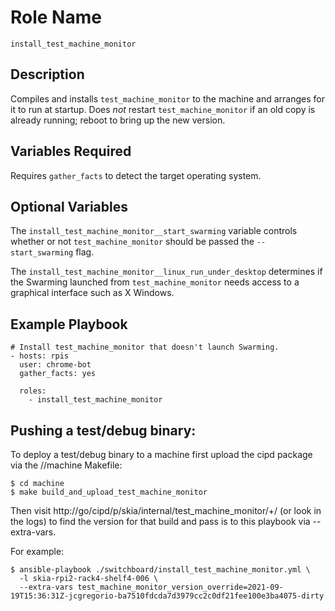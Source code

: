 # Role Name

`install_test_machine_monitor`

## Description

Compiles and installs `test_machine_monitor` to the machine and arranges for it
to run at startup. Does _not_ restart `test_machine_monitor` if an old copy is
already running; reboot to bring up the new version.

## Variables Required

Requires `gather_facts` to detect the target operating system.

## Optional Variables

The `install_test_machine_monitor__start_swarming` variable controls whether or
not `test_machine_monitor` should be passed the `--start_swarming` flag.

The `install_test_machine_monitor__linux_run_under_desktop` determines if the
Swarming launched from `test_machine_monitor` needs access to a graphical
interface such as X Windows.

## Example Playbook

```
# Install test_machine_monitor that doesn't launch Swarming.
- hosts: rpis
  user: chrome-bot
  gather_facts: yes

  roles:
    - install_test_machine_monitor

```

## Pushing a test/debug binary:

To deploy a test/debug binary to a machine first upload the cipd package via the
//machine Makefile:

```
$ cd machine
$ make build_and_upload_test_machine_monitor
```

Then visit http://go/cipd/p/skia/internal/test_machine_monitor/+/ (or look
in the logs) to find the version for that build and pass is to this
playbook via --extra-vars.

For example:

```
$ ansible-playbook ./switchboard/install_test_machine_monitor.yml \
  -l skia-rpi2-rack4-shelf4-006 \
  --extra-vars test_machine_monitor_version_override=2021-09-19T15:36:31Z-jcgregorio-ba7510fdcda7d3979cc2c0df21fee100e3ba4075-dirty
```
